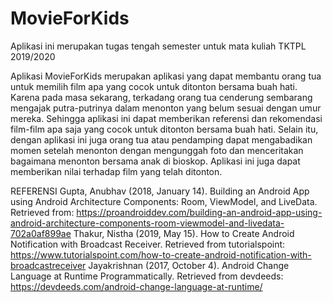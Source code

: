 # MovieForKids
Aplikasi ini merupakan tugas tengah semester untuk mata kuliah TKTPL 2019/2020

Aplikasi MovieForKids merupakan aplikasi yang dapat membantu orang tua untuk memilih film apa yang cocok untuk ditonton bersama buah hati. Karena pada masa sekarang, terkadang orang tua cenderung sembarang mengajak putra-putrinya dalam menonton yang belum sesuai dengan umur mereka. Sehingga aplikasi ini dapat memberikan referensi dan rekomendasi film-film apa saja yang cocok untuk ditonton bersama buah hati. Selain itu, dengan aplikasi ini juga orang tua atau pendamping dapat mengabadikan momen setelah menonton dengan mengunggah foto dan menceritakan bagaimana menonton bersama anak di bioskop. Aplikasi ini juga dapat memberikan nilai terhadap film yang telah ditonton.

REFERENSI
Gupta, Anubhav (2018, January 14). Building an Android App using Android Architecture Components: Room, ViewModel, and LiveData. Retrieved from: https://proandroiddev.com/building-an-android-app-using-android-architecture-components-room-viewmodel-and-livedata-702a0af899ae
Thakur, Nistha (2019, May 15). How to Create Android Notification with Broadcast Receiver. Retrieved from tutorialspoint: https://www.tutorialspoint.com/how-to-create-android-notification-with-broadcastreceiver
Jayakrishnan (2017, October 4). Android Change Language at  Runtime Programmatically. Retrieved from devdeeds: https://devdeeds.com/android-change-language-at-runtime/
